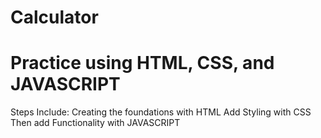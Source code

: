 # Calculator
# Practice using HTML, CSS, and JAVASCRIPT
Steps Include:
  Creating the foundations with HTML
  Add Styling with CSS
  Then add Functionality with JAVASCRIPT
